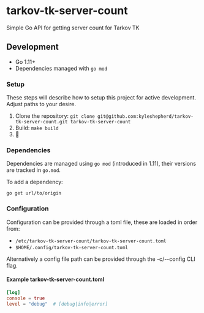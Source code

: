 # tarkov-tk-server-count

Simple Go API for getting server count for Tarkov TK


## Development

 - Go 1.11+
 - Dependencies managed with `go mod`

### Setup

These steps will describe how to setup this project for active development. Adjust paths to your desire.

1. Clone the repository: `git clone git@github.com:kyleshepherd/tarkov-tk-server-count.git tarkov-tk-server-count`
2. Build: `make build`
3. 🍻

### Dependencies

Dependencies are managed using `go mod` (introduced in 1.11), their versions
are tracked in `go.mod`.

To add a dependency:
```
go get url/to/origin
```

### Configuration

Configuration can be provided through a toml file, these are loaded
in order from:

- `/etc/tarkov-tk-server-count/tarkov-tk-server-count.toml`
- `$HOME/.config/tarkov-tk-server-count.toml`

Alternatively a config file path can be provided through the
-c/--config CLI flag.

#### Example tarkov-tk-server-count.toml
```toml
[log]
console = true
level = "debug"  # [debug|info|error]
```
